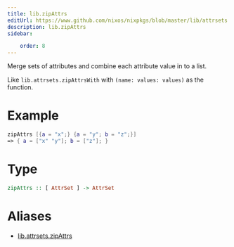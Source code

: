 ```yaml
---
title: lib.zipAttrs
editUrl: https://www.github.com/nixos/nixpkgs/blob/master/lib/attrsets.nix#L936C5
description: lib.zipAttrs
sidebar:

    order: 8
---
```


Merge sets of attributes and combine each attribute value in to a list.

Like `lib.attrsets.zipAttrsWith` with `(name: values: values)` as the function.

# Example

```nix
zipAttrs [{a = "x";} {a = "y"; b = "z";}]
=> { a = ["x" "y"]; b = ["z"]; }
```

# Type

```haskell
zipAttrs :: [ AttrSet ] -> AttrSet
```


# Aliases

- [lib.attrsets.zipAttrs](./reference/lib/attrsets/lib-attrsets-zipAttrs)


